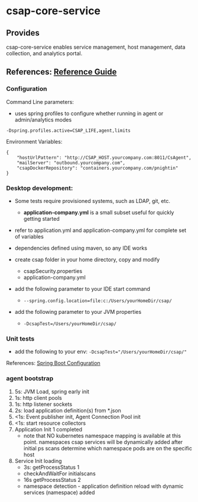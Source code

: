 
# csap-core-service

## Provides
csap-core-service enables service management, host management, data collection, and analytics portal.

References: [Reference Guide](https://github.com/csap-platform/csap-core/wiki)
 -

### Configuration

Command Line parameters: 
- uses spring profiles to configure whether running in agent or admin/analytics modes
```
-Dspring.profiles.active=CSAP_LIFE,agent,limits
```
 

Environment Variables:
```
{
	"hostUrlPattern": "http://CSAP_HOST.yourcompany.com:8011/CsAgent",
	"mailServer": "outbound.yourcompany.com",
	"csapDockerRepository": "containers.yourcompany.com/pnightin"
}
```



### Desktop development:
- Some tests require provisioned systems, such as LDAP, git, etc.
	- **application-company.yml**  is a small subset useful for quickly getting started
- refer to application.yml and application-company.yml for complete set of variables

- dependencies defined using maven, so any IDE works  
- create csap folder in your home directory, copy and modify
	- csapSecurity.properties
	- application-company.yml
- add the following parameter to your IDE start command 
	- ```--spring.config.location=file:c:/Users/yourHomeDir/csap/```
- add the following parameter to your JVM properties
	- ```-DcsapTest=/Users/yourHomeDir/csap/```

### Unit tests
- add the following to your env: ```-DcsapTest="/Users/yourHomeDir/csap/"```


References: [Spring Boot Configuration](https://docs.spring.io/spring-boot/docs/current/reference/html/boot-features-external-config.html)


### agent bootstrap

1. 5s: JVM Load, spring early init
1. 1s: http client pools
1. 1s: http listener sockets
1. 2s: load application definition(s) from *.json
1. <1s: Event publisher  init, Agent Connection Pool init
1. <1s: start resource collectors
1. Application Init 1 completed
	- note that NO kubernetes namespace mapping is available at this point. namespaces csap services
	 will be dynamically added after initial ps scans determine which namespace pods are on the specific host
1. Service Init loading
	- 3s: getProcessStatus 1
	- checkAndWaitFor initialscans
	- 16s getProcessStatus 2
	- namespace detection - application definition reload with dynamic services (namespace) added

	